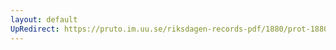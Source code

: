 ```yaml
---
layout: default
UpRedirect: https://pruto.im.uu.se/riksdagen-records-pdf/1880/prot-1880--ak--009/prot-1880--ak--009_001.pdf
---
```

